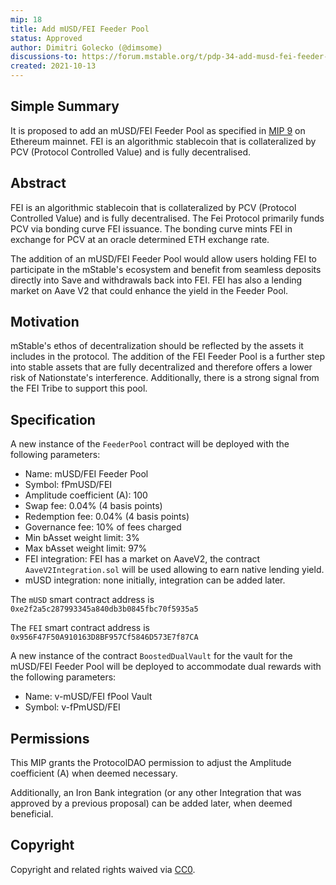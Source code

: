 ```yaml
---
mip: 18
title: Add mUSD/FEI Feeder Pool
status: Approved
author: Dimitri Golecko (@dimsome)
discussions-to: https://forum.mstable.org/t/pdp-34-add-musd-fei-feeder-pool/670
created: 2021-10-13
---
```


## Simple Summary

It is proposed to add an mUSD/FEI Feeder Pool as specified in [MIP 9](./mip-9) on Ethereum mainnet. FEI is an algorithmic stablecoin that is collateralized by PCV (Protocol Controlled Value) and is fully decentralised.

## Abstract

FEI is an algorithmic stablecoin that is collateralized by PCV (Protocol Controlled Value) and is fully decentralised. The Fei Protocol primarily funds PCV via bonding curve FEI issuance. The bonding curve mints FEI in exchange for PCV at an oracle determined ETH exchange rate.

The addition of an mUSD/FEI Feeder Pool would allow users holding FEI to participate in the mStable's ecosystem and benefit from seamless deposits directly into Save and withdrawals back into FEI. FEI has also a lending market on Aave V2 that could enhance the yield in the Feeder Pool.

## Motivation

mStable's ethos of decentralization should be reflected by the assets it includes in the protocol. The addition of the FEI Feeder Pool is a further step into stable assets that are fully decentralized and therefore offers a lower risk of Nationstate's interference. Additionally, there is a strong signal from the FEI Tribe to support this pool.

## Specification

A new instance of the `FeederPool` contract will be deployed with the following parameters:

- Name: mUSD/FEI Feeder Pool
- Symbol: fPmUSD/FEI
- Amplitude coefficient (A): 100
- Swap fee: 0.04% (4 basis points)
- Redemption fee: 0.04% (4 basis points)
- Governance fee: 10% of fees charged
- Min bAsset weight limit: 3%
- Max bAsset weight limit: 97%
- FEI integration: FEI has a market on AaveV2, the contract `AaveV2Integration.sol` will be used allowing to earn native lending yield.
- mUSD integration: none initially, integration can be added later.

The `mUSD` smart contract address is `0xe2f2a5c287993345a840db3b0845fbc70f5935a5`

The `FEI` smart contract address is `0x956F47F50A910163D8BF957Cf5846D573E7f87CA`

A new instance of the contract `BoostedDualVault` for the vault for the mUSD/FEI Feeder Pool will be deployed to accommodate dual rewards with the following parameters:

- Name: v-mUSD/FEI fPool Vault
- Symbol: v-fPmUSD/FEI

## Permissions

This MIP grants the ProtocolDAO permission to adjust the Amplitude coefficient (A) when deemed necessary.

Additionally, an Iron Bank integration (or any other Integration that was approved by a previous proposal) can be added later, when deemed beneficial.

## Copyright

Copyright and related rights waived via [CC0](https://creativecommons.org/publicdomain/zero/1.0/).
